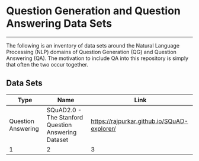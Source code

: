 # Question Generation and Question Answering Data Sets
---

The following is an inventory of data sets around the Natural Language Processing (NLP) domains of Question Generation (QG) and Question Answering (QA). The motivation to include QA into this repository is simply that often the two occur together.

## Data Sets

 Type     | Name | Link
--------- | --- | ---
Question Answering | SQuAD2.0 - The Stanford Question Answering Dataset | https://rajpurkar.github.io/SQuAD-explorer/ 
1 | 2 | 3